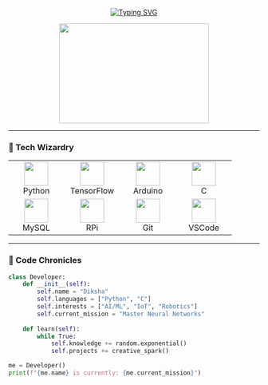 <p align="center">
  <a href="https://git.io/typing-svg"><img src="https://readme-typing-svg.demolab.com?font=Roboto+Slab&weight=600&size=40&duration=4000&pause=1000&color=FFD700&center=true&vCenter=true&width=500&height=70&lines=%F0%9F%91%8B+Hello+World!;I'm+Diksha;Developer+%7C+Tech+Artist;AI%2FML+%7C+IoT+%7C+Robotics" alt="Typing SVG" /></a>
</p>

<div align="center">
  <img src="https://github.com/user-attachments/assets/dbcc7c3a-c07a-4041-810b-494c30992a8f" width="300" height="200">
</div>

---

### 🔮 Tech Wizardry

<table align="center">
  <tr>
    <td align="center" width="96">
      <img src="https://cdn.jsdelivr.net/gh/devicons/devicon/icons/python/python-original-wordmark.svg" width="48" height="48"/>
      <br>Python
    </td>
    <td align="center" width="96">
      <img src="https://www.vectorlogo.zone/logos/tensorflow/tensorflow-icon.svg" width="48" height="48"/>
      <br>TensorFlow
    </td>
    <td align="center" width="96">
      <img src="https://cdn.jsdelivr.net/gh/devicons/devicon/icons/arduino/arduino-original-wordmark.svg" width="48" height="48"/>
      <br>Arduino
    </td>
    <td align="center" width="96">
      <img src="https://cdn.jsdelivr.net/gh/devicons/devicon/icons/c/c-original.svg" width="48" height="48"/>
      <br>C
    </td>
  </tr>
  <tr>
    <td align="center">
      <img src="https://cdn.jsdelivr.net/gh/devicons/devicon/icons/mysql/mysql-original-wordmark.svg" width="48" height="48"/>
      <br>MySQL
    </td>
    <td align="center">
      <img src="https://www.vectorlogo.zone/logos/raspberrypi/raspberrypi-icon.svg" width="48" height="48"/>
      <br>RPi
    </td>
    <td align="center">
      <img src="https://cdn.jsdelivr.net/gh/devicons/devicon/icons/git/git-original.svg" width="48" height="48"/>
      <br>Git
    </td>
    <td align="center">
      <img src="https://cdn.jsdelivr.net/gh/devicons/devicon/icons/vscode/vscode-original.svg" width="48" height="48"/>
      <br>VSCode
    </td>
  </tr>
</table>

---

### 📜 Code Chronicles

```python
class Developer:
    def __init__(self):
        self.name = "Diksha"
        self.languages = ["Python", "C"]
        self.interests = ["AI/ML", "IoT", "Robotics"]
        self.current_mission = "Master Neural Networks"
    
    def learn(self):
        while True:
            self.knowledge += random.exponential()
            self.projects += creative_spark()

me = Developer()
print(f"{me.name} is currently: {me.current_mission}")
